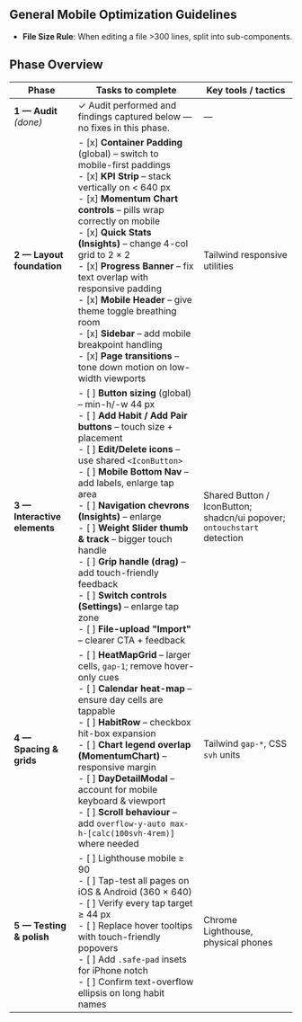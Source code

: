 ## General Mobile Optimization Guidelines

- **File Size Rule**: When editing a file >300 lines, split into sub-components.

## Phase Overview

| Phase | Tasks to complete | Key tools / tactics |
|-------|------------------|---------------------|
| **1 — Audit** *(done)* | ✓ Audit performed and findings captured below ― no fixes in this phase. | — |
| **2 — Layout foundation** | - [x] **Container Padding** (global) – switch to mobile-first paddings<br>- [x] **KPI Strip** – stack vertically on < 640 px<br>- [x] **Momentum Chart controls** – pills wrap correctly on mobile<br>- [x] **Quick Stats (Insights)** – change 4-col grid to 2 × 2<br>- [x] **Progress Banner** – fix text overlap with responsive padding<br>- [x] **Mobile Header** – give theme toggle breathing room<br>- [x] **Sidebar** – add mobile breakpoint handling<br>- [x] **Page transitions** – tone down motion on low-width viewports | Tailwind responsive utilities |
| **3 — Interactive elements** | - [ ] **Button sizing** (global) – min-h/-w 44 px<br>- [ ] **Add Habit / Add Pair buttons** – touch size + placement<br>- [ ] **Edit/Delete icons** – use shared `<IconButton>`<br>- [ ] **Mobile Bottom Nav** – add labels, enlarge tap area<br>- [ ] **Navigation chevrons (Insights)** – enlarge<br>- [ ] **Weight Slider thumb & track** – bigger touch handle<br>- [ ] **Grip handle (drag)** – add touch-friendly feedback<br>- [ ] **Switch controls (Settings)** – enlarge tap zone<br>- [ ] **File-upload "Import"** – clearer CTA + feedback | Shared Button / IconButton; shadcn/ui popover; `ontouchstart` detection |
| **4 — Spacing & grids** | - [ ] **HeatMapGrid** – larger cells, `gap-1`; remove hover-only cues<br>- [ ] **Calendar heat-map** – ensure day cells are tappable<br>- [ ] **HabitRow** – checkbox hit-box expansion<br>- [ ] **Chart legend overlap (MomentumChart)** – responsive margin<br>- [ ] **DayDetailModal** – account for mobile keyboard & viewport<br>- [ ] **Scroll behaviour** – add `overflow-y-auto max-h-[calc(100svh-4rem)]` where needed | Tailwind `gap-*`, CSS `svh` units |
| **5 — Testing & polish** | - [ ] Lighthouse mobile ≥ 90<br>- [ ] Tap-test all pages on iOS & Android (360 × 640)<br>- [ ] Verify every tap target ≥ 44 px<br>- [ ] Replace hover tooltips with touch-friendly popovers<br>- [ ] Add `.safe-pad` insets for iPhone notch<br>- [ ] Confirm text-overflow ellipsis on long habit names | Chrome Lighthouse, physical phones |